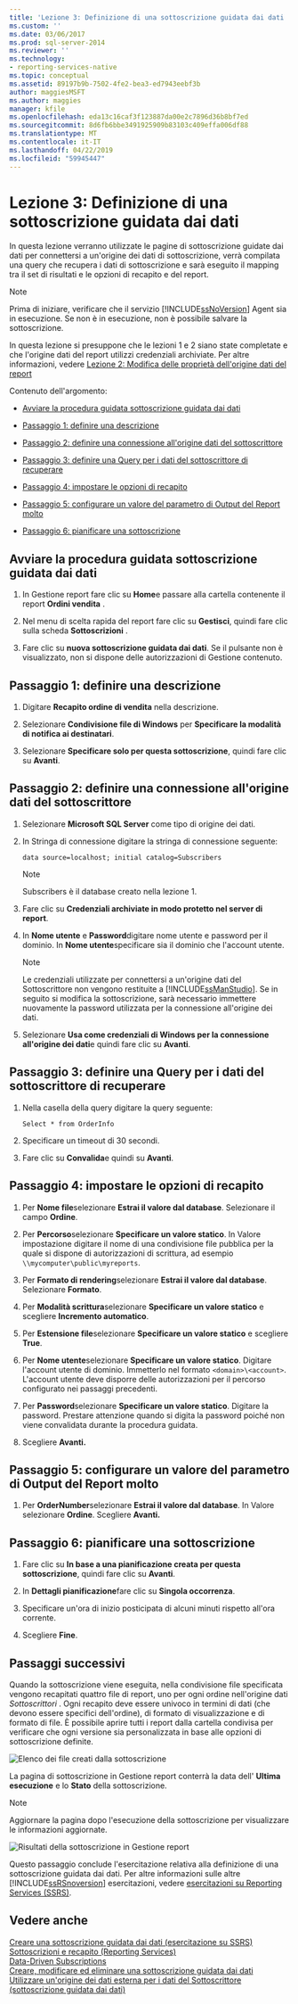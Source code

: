 ```yaml
---
title: 'Lezione 3: Definizione di una sottoscrizione guidata dai dati | Microsoft Docs'
ms.custom: ''
ms.date: 03/06/2017
ms.prod: sql-server-2014
ms.reviewer: ''
ms.technology:
- reporting-services-native
ms.topic: conceptual
ms.assetid: 89197b9b-7502-4fe2-bea3-ed7943eebf3b
author: maggiesMSFT
ms.author: maggies
manager: kfile
ms.openlocfilehash: eda13c16caf3f123887da00e2c7896d36b8bf7ed
ms.sourcegitcommit: 8d6fb6bbe3491925909b83103c409effa006df88
ms.translationtype: MT
ms.contentlocale: it-IT
ms.lasthandoff: 04/22/2019
ms.locfileid: "59945447"
---
```

# <a name="lesson-3-defining-a-data-driven-subscription"></a>Lezione 3: Definizione di una sottoscrizione guidata dai dati
  In questa lezione verranno utilizzate le pagine di sottoscrizione guidate dai dati per connettersi a un'origine dei dati di sottoscrizione, verrà compilata una query che recupera i dati di sottoscrizione e sarà eseguito il mapping tra il set di risultati e le opzioni di recapito e del report.  
  
> [!NOTE]  
>  Prima di iniziare, verificare che il servizio [!INCLUDE[ssNoVersion](../includes/ssnoversion-md.md)] Agent sia in esecuzione. Se non è in esecuzione, non è possibile salvare la sottoscrizione.  
  
 In questa lezione si presuppone che le lezioni 1 e 2 siano state completate e che l'origine dati del report utilizzi credenziali archiviate.  Per altre informazioni, vedere [Lezione 2: Modifica delle proprietà dell'origine dati del report](../reporting-services/lesson-2-modifying-the-report-data-source-properties.md)  
  
 Contenuto dell'argomento:  
  
-   [Avviare la procedura guidata sottoscrizione guidata dai dati](#bkmk_startwizard)  
  
-   [Passaggio 1: definire una descrizione](#bkmk_definesubscription)  
  
-   [Passaggio 2: definire una connessione all'origine dati del sottoscrittore](#bkmk_defineconnectiontosubscriber)  
  
-   [Passaggio 3: definire una Query per i dati del sottoscrittore di recuperare](#bkmk_definequery)  
  
-   [Passaggio 4: impostare le opzioni di recapito](#bkmk_set_deliveryoptions)  
  
-   [Passaggio 5: configurare un valore del parametro di Output del Report molto](#bkmk_configure_parameter)  
  
-   [Passaggio 6: pianificare una sottoscrizione](#bkmk_schedule_subscription)  
  
##  <a name="bkmk_startwizard"></a> Avviare la procedura guidata sottoscrizione guidata dai dati  
  
1.  In Gestione report fare clic su **Home**e passare alla cartella contenente il report **Ordini vendita** .  
  
2.  Nel menu di scelta rapida del report fare clic su **Gestisci**, quindi fare clic sulla scheda **Sottoscrizioni** .  
  
3.  Fare clic su **nuova sottoscrizione guidata dai dati**. Se il pulsante non è visualizzato, non si dispone delle autorizzazioni di Gestione contenuto.  
  
##  <a name="bkmk_definesubscription"></a> Passaggio 1: definire una descrizione  
  
1.  Digitare **Recapito ordine di vendita** nella descrizione.  
  
2.  Selezionare **Condivisione file di Windows** per **Specificare la modalità di notifica ai destinatari**.  
  
3.  Selezionare **Specificare solo per questa sottoscrizione**, quindi fare clic su **Avanti**.  
  
##  <a name="bkmk_defineconnectiontosubscriber"></a> Passaggio 2: definire una connessione all'origine dati del sottoscrittore  
  
1.  Selezionare **Microsoft SQL Server** come tipo di origine dei dati.  
  
2.  In Stringa di connessione digitare la stringa di connessione seguente:  
  
    ```  
    data source=localhost; initial catalog=Subscribers  
    ```  
  
    > [!NOTE]  
    >  Subscribers è il database creato nella lezione 1.  
  
3.  Fare clic su **Credenziali archiviate in modo protetto nel server di report**.  
  
4.  In **Nome utente** e **Password**digitare nome utente e password per il dominio. In **Nome utente**specificare sia il dominio che l'account utente.  
  
    > [!NOTE]  
    >  Le credenziali utilizzate per connettersi a un'origine dati del Sottoscrittore non vengono restituite a [!INCLUDE[ssManStudio](../includes/ssmanstudio-md.md)]. Se in seguito si modifica la sottoscrizione, sarà necessario immettere nuovamente la password utilizzata per la connessione all'origine dei dati.  
  
5.  Selezionare **Usa come credenziali di Windows per la connessione all'origine dei dati**e quindi fare clic su **Avanti**.  
  
##  <a name="bkmk_definequery"></a> Passaggio 3: definire una Query per i dati del sottoscrittore di recuperare  
  
1.  Nella casella della query digitare la query seguente:  
  
    ```  
    Select * from OrderInfo  
    ```  
  
2.  Specificare un timeout di 30 secondi.  
  
3.  Fare clic su **Convalida**e quindi su **Avanti**.  
  
##  <a name="bkmk_set_deliveryoptions"></a> Passaggio 4: impostare le opzioni di recapito  
  
1.  Per **Nome file**selezionare **Estrai il valore dal database**. Selezionare il campo **Ordine**.  
  
2.  Per **Percorso**selezionare **Specificare un valore statico**. In Valore impostazione digitare il nome di una condivisione file pubblica per la quale si dispone di autorizzazioni di scrittura, ad esempio `\\mycomputer\public\myreports`.  
  
3.  Per **Formato di rendering**selezionare **Estrai il valore dal database**. Selezionare **Formato**.  
  
4.  Per **Modalità scrittura**selezionare **Specificare un valore statico** e scegliere **Incremento automatico**.  
  
5.  Per **Estensione file**selezionare **Specificare un valore statico** e scegliere **True**.  
  
6.  Per **Nome utente**selezionare **Specificare un valore statico**. Digitare l'account utente di dominio. Immetterlo nel formato `<domain>\<account>`. L'account utente deve disporre delle autorizzazioni per il percorso configurato nei passaggi precedenti.  
  
7.  Per **Password**selezionare **Specificare un valore statico**. Digitare la password. Prestare attenzione quando si digita la password poiché non viene convalidata durante la procedura guidata.  
  
8.  Scegliere **Avanti.**  
  
##  <a name="bkmk_configure_parameter"></a> Passaggio 5: configurare un valore del parametro di Output del Report molto  
  
1.  Per **OrderNumber**selezionare **Estrai il valore dal database**. In Valore selezionare **Ordine**. Scegliere **Avanti.**  
  
##  <a name="bkmk_schedule_subscription"></a> Passaggio 6: pianificare una sottoscrizione  
  
1.  Fare clic su **In base a una pianificazione creata per questa sottoscrizione**, quindi fare clic su **Avanti**.  
  
2.  In **Dettagli pianificazione**fare clic su **Singola occorrenza**.  
  
3.  Specificare un'ora di inizio posticipata di alcuni minuti rispetto all'ora corrente.  
  
4.  Scegliere **Fine**.  
  
## <a name="next-steps"></a>Passaggi successivi  
 Quando la sottoscrizione viene eseguita, nella condivisione file specificata vengono recapitati quattro file di report, uno per ogni ordine nell'origine dati *Sottoscrittori* . Ogni recapito deve essere univoco in termini di dati (che devono essere specifici dell'ordine), di formato di visualizzazione e di formato di file. È possibile aprire tutti i report dalla cartella condivisa per verificare che ogni versione sia personalizzata in base alle opzioni di sottoscrizione definite.  
  
 ![Elenco dei file creati dalla sottoscrizione](../../2014/tutorials/media/ssrs-tutorial-datadriven-subscription-filelist.gif "Elenco dei file creati dalla sottoscrizione")  
  
 La pagina di sottoscrizione in Gestione report conterrà la data dell' **Ultima esecuzione** e lo **Stato** della sottoscrizione.  
  
> [!NOTE]  
>  Aggiornare la pagina dopo l'esecuzione della sottoscrizione per visualizzare le informazioni aggiornate.  
  
 ![Risultati della sottoscrizione in Gestione report](../../2014/tutorials/media/ssrs-tutorial-datadriven-subscription-status-reportmanager.gif "Risultati della sottoscrizione in Gestione report")  
  
 Questo passaggio conclude l'esercitazione relativa alla definizione di una sottoscrizione guidata dai dati. Per altre informazioni sulle altre [!INCLUDE[ssRSnoversion](../includes/ssrsnoversion-md.md)] esercitazioni, vedere [esercitazioni su Reporting Services &#40;SSRS&#41;](../reporting-services/reporting-services-tutorials-ssrs.md).  
  
## <a name="see-also"></a>Vedere anche  
 [Creare una sottoscrizione guidata dai dati &#40;esercitazione su SSRS&#41;](../reporting-services/create-a-data-driven-subscription-ssrs-tutorial.md)   
 [Sottoscrizioni e recapito &#40;Reporting Services&#41;](subscriptions/subscriptions-and-delivery-reporting-services.md)   
 [Data-Driven Subscriptions](subscriptions/data-driven-subscriptions.md)   
 [Creare, modificare ed eliminare una sottoscrizione guidata dai dati](subscriptions/create-modify-and-delete-data-driven-subscriptions.md)   
 [Utilizzare un'origine dei dati esterna per i dati del Sottoscrittore &#40;sottoscrizione guidata dai dati&#41;](subscriptions/use-an-external-data-source-for-subscriber-data-data-driven-subscription.md)  
  
  
